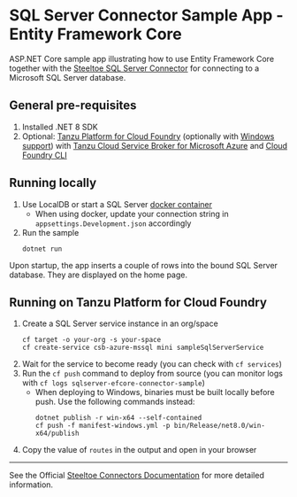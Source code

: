 # SQL Server Connector Sample App - Entity Framework Core

ASP.NET Core sample app illustrating how to use Entity Framework Core together with the [Steeltoe SQL Server Connector](https://docs.steeltoe.io/api/v4/connectors/microsoft-sql-server.html)
for connecting to a Microsoft SQL Server database.

## General pre-requisites

1. Installed .NET 8 SDK
1. Optional: [Tanzu Platform for Cloud Foundry](https://techdocs.broadcom.com/us/en/vmware-tanzu/platform/tanzu-platform-for-cloud-foundry/10-0/tpcf/concepts-overview.html)
   (optionally with [Windows support](https://techdocs.broadcom.com/us/en/vmware-tanzu/platform/tanzu-platform-for-cloud-foundry/10-0/tpcf/toc-tasw-install-index.html))
   with [Tanzu Cloud Service Broker for Microsoft Azure](https://techdocs.broadcom.com/us/en/vmware-tanzu/platform-services/tanzu-cloud-service-broker-for-microsoft-azure/1-12/csb-azure/reference-azure-mssql-db.html)
   and [Cloud Foundry CLI](https://techdocs.broadcom.com/us/en/vmware-tanzu/platform/tanzu-platform-for-cloud-foundry/6-0/tpcf/cf-cli-index.html)

## Running locally

1. Use LocalDB or start a SQL Server [docker container](https://github.com/SteeltoeOSS/Samples/blob/main/CommonTasks.md)
   - When using docker, update your connection string in `appsettings.Development.json` accordingly
1. Run the sample
   ```
   dotnet run
   ```

Upon startup, the app inserts a couple of rows into the bound SQL Server database. They are displayed on the home page.

## Running on Tanzu Platform for Cloud Foundry

1. Create a SQL Server service instance in an org/space
   ```
   cf target -o your-org -s your-space
   cf create-service csb-azure-mssql mini sampleSqlServerService
   ```
1. Wait for the service to become ready (you can check with `cf services`)
1. Run the `cf push` command to deploy from source (you can monitor logs with `cf logs sqlserver-efcore-connector-sample`)
   - When deploying to Windows, binaries must be built locally before push. Use the following commands instead:
     ```
     dotnet publish -r win-x64 --self-contained
     cf push -f manifest-windows.yml -p bin/Release/net8.0/win-x64/publish
     ```
1. Copy the value of `routes` in the output and open in your browser

---

See the Official [Steeltoe Connectors Documentation](https://docs.steeltoe.io/api/v4/connectors/) for more detailed information.

